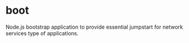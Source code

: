 boot
====

Node.js bootstrap application to provide essential jumpstart for network services type of applications.
